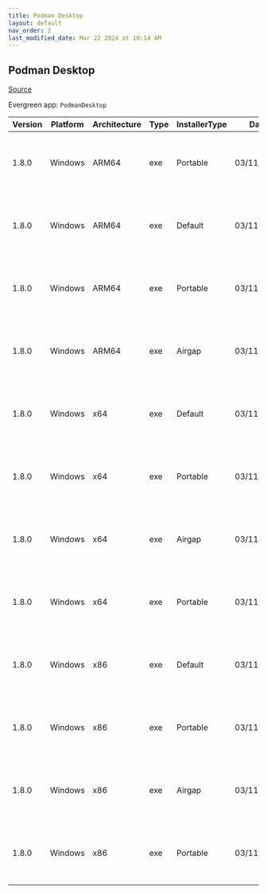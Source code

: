 ```yaml
---
title: Podman Desktop
layout: default
nav_order: 2
last_modified_date: Mar 22 2024 at 10:14 AM
---
```


## Podman Desktop

[Source](https://github.com/containers/podman-desktop)

Evergreen app: `PodmanDesktop`

| Version | Platform | Architecture | Type | InstallerType | Date       | Size      | URI                                                                                                                                                                                                                                    |
| ------- | -------- | ------------ | ---- | ------------- | ---------- | --------- | -------------------------------------------------------------------------------------------------------------------------------------------------------------------------------------------------------------------------------------- |
| 1.8.0   | Windows  | ARM64        | exe  | Portable      | 03/11/2024 | 119439152 | [https://github.com/containers/podman-desktop/releases/download/v1.8.0/podman-desktop-1.8.0-arm64.exe](https://github.com/containers/podman-desktop/releases/download/v1.8.0/podman-desktop-1.8.0-arm64.exe)                           |
| 1.8.0   | Windows  | ARM64        | exe  | Default       | 03/11/2024 | 119620272 | [https://github.com/containers/podman-desktop/releases/download/v1.8.0/podman-desktop-1.8.0-setup-arm64.exe](https://github.com/containers/podman-desktop/releases/download/v1.8.0/podman-desktop-1.8.0-setup-arm64.exe)               |
| 1.8.0   | Windows  | ARM64        | exe  | Portable      | 03/11/2024 | 229289264 | [https://github.com/containers/podman-desktop/releases/download/v1.8.0/podman-desktop-airgap-1.8.0-arm64.exe](https://github.com/containers/podman-desktop/releases/download/v1.8.0/podman-desktop-airgap-1.8.0-arm64.exe)             |
| 1.8.0   | Windows  | ARM64        | exe  | Airgap        | 03/11/2024 | 229470392 | [https://github.com/containers/podman-desktop/releases/download/v1.8.0/podman-desktop-airgap-1.8.0-setup-arm64.exe](https://github.com/containers/podman-desktop/releases/download/v1.8.0/podman-desktop-airgap-1.8.0-setup-arm64.exe) |
| 1.8.0   | Windows  | x64          | exe  | Default       | 03/11/2024 | 115851096 | [https://github.com/containers/podman-desktop/releases/download/v1.8.0/podman-desktop-1.8.0-setup-x64.exe](https://github.com/containers/podman-desktop/releases/download/v1.8.0/podman-desktop-1.8.0-setup-x64.exe)                   |
| 1.8.0   | Windows  | x64          | exe  | Portable      | 03/11/2024 | 115669696 | [https://github.com/containers/podman-desktop/releases/download/v1.8.0/podman-desktop-1.8.0-x64.exe](https://github.com/containers/podman-desktop/releases/download/v1.8.0/podman-desktop-1.8.0-x64.exe)                               |
| 1.8.0   | Windows  | x64          | exe  | Airgap        | 03/11/2024 | 233691656 | [https://github.com/containers/podman-desktop/releases/download/v1.8.0/podman-desktop-airgap-1.8.0-setup-x64.exe](https://github.com/containers/podman-desktop/releases/download/v1.8.0/podman-desktop-airgap-1.8.0-setup-x64.exe)     |
| 1.8.0   | Windows  | x64          | exe  | Portable      | 03/11/2024 | 233510248 | [https://github.com/containers/podman-desktop/releases/download/v1.8.0/podman-desktop-airgap-1.8.0-x64.exe](https://github.com/containers/podman-desktop/releases/download/v1.8.0/podman-desktop-airgap-1.8.0-x64.exe)                 |
| 1.8.0   | Windows  | x86          | exe  | Default       | 03/11/2024 | 234909760 | [https://github.com/containers/podman-desktop/releases/download/v1.8.0/podman-desktop-1.8.0-setup.exe](https://github.com/containers/podman-desktop/releases/download/v1.8.0/podman-desktop-1.8.0-setup.exe)                           |
| 1.8.0   | Windows  | x86          | exe  | Portable      | 03/11/2024 | 234728616 | [https://github.com/containers/podman-desktop/releases/download/v1.8.0/podman-desktop-1.8.0.exe](https://github.com/containers/podman-desktop/releases/download/v1.8.0/podman-desktop-1.8.0.exe)                                       |
| 1.8.0   | Windows  | x86          | exe  | Airgap        | 03/11/2024 | 462600432 | [https://github.com/containers/podman-desktop/releases/download/v1.8.0/podman-desktop-airgap-1.8.0-setup.exe](https://github.com/containers/podman-desktop/releases/download/v1.8.0/podman-desktop-airgap-1.8.0-setup.exe)             |
| 1.8.0   | Windows  | x86          | exe  | Portable      | 03/11/2024 | 462419296 | [https://github.com/containers/podman-desktop/releases/download/v1.8.0/podman-desktop-airgap-1.8.0.exe](https://github.com/containers/podman-desktop/releases/download/v1.8.0/podman-desktop-airgap-1.8.0.exe)                         |
